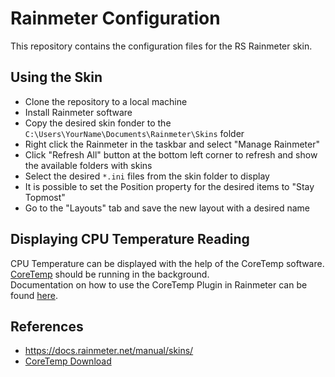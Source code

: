# Rainmeter Configuration

This repository contains the configuration files for the RS Rainmeter skin.

## Using the Skin

- Clone the repository to a local machine
- Install Rainmeter software
- Copy the desired skin fonder to the `C:\Users\YourName\Documents\Rainmeter\Skins` folder
- Right click the Rainmeter in the taskbar and select "Manage Rainmeter"
- Click "Refresh All" button at the bottom left corner to refresh and show the available folders with skins
- Select the desired `*.ini` files from the skin folder to display
- It is possible to set the Position property for the desired items to "Stay Topmost"
- Go to the "Layouts" tab and save the new layout with a desired name

## Displaying CPU Temperature Reading

CPU Temperature can be displayed with the help of the CoreTemp software.  
[CoreTemp][core-temp] should be running in the background.  
Documentation on how to use the CoreTemp Plugin in Rainmeter can be found [here][core-temp-plugin].

## References

- <https://docs.rainmeter.net/manual/skins/>
- [CoreTemp Download][core-temp]

[core-temp]: https://www.alcpu.com/CoreTemp/
[core-temp-plugin]: https://docs.rainmeter.net/manual/plugins/coretemp/
